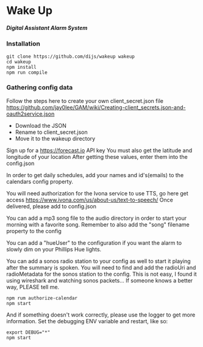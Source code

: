 # Wake Up

##### Digital Assistant Alarm System

### Installation

```shell
git clone https://github.com/dijs/wakeup wakeup
cd wakeup
npm install
npm run compile
```

### Gathering config data

Follow the steps here to create your own client_secret.json file https://github.com/jay0lee/GAM/wiki/Creating-client_secrets.json-and-oauth2service.json
- Download the JSON
- Rename to client_secret.json
- Move it to the wakeup directory

Sign up for a https://forecast.io API key
You must also get the latitude and longitude of your location
After getting these values, enter them into the config.json

In order to get daily schedules, add your names and id's(emails) to the calendars config property.

You will need authorization for the Ivona service to use TTS, go here get access https://www.ivona.com/us/about-us/text-to-speech/
Once delivered, please add to config.json

You can add a mp3 song file to the audio directory in order to start your morning with a favorite song.
Remember to also add the "song" filename property to the config

You can add a "hueUser" to the configuration if you want the alarm to slowly dim on your Phillips Hue lights.

You can add a sonos radio station to your config as well to start it playing after the summary is spoken.
You will need to find and add the radioUri and radioMetadata for the sonos station to the config. This is not easy, I found it using wireshark and watching sonos packets... If someone knows a better way, PLEASE tell me.

```shell
npm rum authorize-calendar
npm start
```

And if something doesn't work correctly, please use the logger to get more information.
Set the debugging ENV variable and restart, like so:

```shell
export DEBUG="*"
npm start
```
